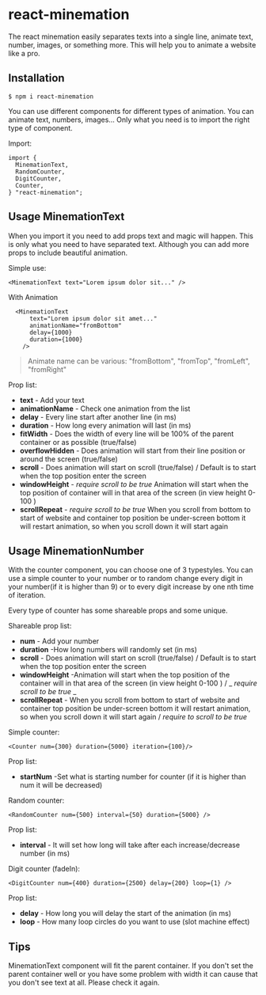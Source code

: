 # react-minemation

The react minemation easily separates texts into a single line, animate text, number, images, or something more. This will help you to animate a website like a pro.

## Installation

```
$ npm i react-minemation
```

You can use different components for different types of animation. You can animate text, numbers, images... Only what you need is to import the right type of component.

Import:

```
import {
  MinemationText,
  RandomCounter,
  DigitCounter,
  Counter,
} "react-minemation";
```

## Usage MinemationText

When you import it you need to add props text and magic will happen. This is only what you need to have separated text. Although you can add more props to include beautiful animation.

Simple use:

```
<MinemationText text="Lorem ipsum dolor sit..." />
```

With Animation

```
  <MinemationText
      text="Lorem ipsum dolor sit amet..."
      animationName="fromBottom"
      delay={1000}
      duration={1000}
    />
```

> Animate name can be various: "fromBottom", "fromTop", "fromLeft", "fromRight"

Prop list:

- **text** - Add your text
- **animationName** - Check one animation from the list
- **delay** - Every line start after another line (in ms)
- **duration** - How long every animation will last (in ms)
- **fitWidth** - Does the width of every line will be 100% of the parent container or as possible (true/false)
- **overflowHidden** - Does animation will start from their line position or around the screen (true/false)
- **scroll** - Does animation will start on scroll (true/false) / Default is to start when the top position enter the screen
- **windowHeight** - _require scroll to be true_ Animation will start when the top position of container will in that area of the screen (in view height 0-100 )
- **scrollRepeat** - _require scroll to be true_ When you scroll from bottom to start of website and container top position be under-screen bottom it will restart animation, so when you scroll down it will start again

## Usage MinemationNumber

With the counter component, you can choose one of 3 typestyles. You can use a simple counter to your number or to random change every digit in your number(if it is higher than 9) or to every digit increase by one nth time of iteration.

Every type of counter has some shareable props and some unique.

Shareable prop list:

- **num** - Add your number
- **duration** -How long numbers will randomly set (in ms)
- **scroll** - Does animation will start on scroll (true/false) / Default is to start when the top position enter the screen
- **windowHeight** -Animation will start when the top position of the container will in that area of the screen (in view height 0-100 ) / _ *require scroll to be true* _
- **scrollRepeat** - When you scroll from bottom to start of website and container top position be under-screen bottom it will restart animation, so when you scroll down it will start again / _*require to scroll to be true*_

Simple counter:

```
<Counter num={300} duration={5000} iteration={100}/>
```

Prop list:

- **startNum** -Set what is starting number for counter (if it is higher than num it will be decreased)

Random counter:

```
<RandomCounter num={500} interval={50} duration={5000} />
```

Prop list:

- **interval** - It will set how long will take after each increase/decrease number (in ms)

Digit counter (fadeIn):

```
<DigitCounter num={400} duration={2500} delay={200} loop={1} />
```

Prop list:

- **delay** - How long you will delay the start of the animation (in ms)
- **loop** - How many loop circles do you want to use (slot machine effect)

## Tips

MinemationText component will fit the parent container. If you don't set the parent container well or you have some problem with width it can cause that you don't see text at all. Please check it again.

